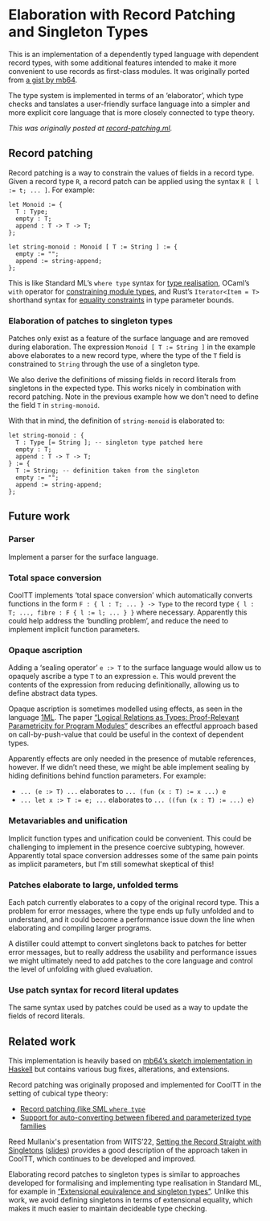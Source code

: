 # Elaboration with Record Patching and Singleton Types

This is an implementation of a dependently typed language with dependent
record types, with some additional features intended to make it more
convenient to use records as first-class modules. It was originally ported
from [a gist by mb64](https://gist.github.com/mb64/04315edd1a8b1b2c2e5bd38071ff66b5).

The type system is implemented in terms of an ‘elaborator’, which type
checks and tanslates a user-friendly surface language into a simpler and
more explicit core language that is more closely connected to type theory.

*This was originally posted at
[record-patching.ml](https://gist.github.com/brendanzab/3b27daf123209619e7abad5335ec4480).*

## Record patching

Record patching is a way to constrain the values of fields in a record type.
Given a record type `R`, a record patch can be applied using the syntax
`R [ l := t; ... ]`. For example:

```text
let Monoid := {
  T : Type;
  empty : T;
  append : T -> T -> T;
};

let string-monoid : Monoid [ T := String ] := {
  empty := "";
  append := string-append;
};
```

This is like Standard ML’s `where type` syntax for [type realisation](
https://smlfamily.github.io/sml97-defn.pdf#page=28), OCaml’s `with` operator for
[constraining module types](https://v2.ocaml.org/manual/modtypes.html#ss%3Amty-with),
and Rust’s `Iterator<Item = T>` shorthand syntax for [equality constraints](
https://rust-lang.github.io/rfcs/0195-associated-items.html#constraining-associated-types)
in type parameter bounds.

### Elaboration of patches to singleton types

Patches only exist as a feature of the surface language and are removed
during elaboration. The expression `Monoid [ T := String ]` in the example
above elaborates to a new record type, where the type of the `T` field is
constrained to `String` through the use of a singleton type.

We also derive the definitions of missing fields in record literals from
singletons in the expected type. This works nicely in combination with
record patching. Note in the previous example how we don't need to define
the field `T` in `string-monoid`.

With that in mind, the definition of `string-monoid` is elaborated to:

```text
let string-monoid : {
  T : Type [= String ]; -- singleton type patched here
  empty : T;
  append : T -> T -> T;
} := {
  T := String; -- definition taken from the singleton
  empty := "";
  append := string-append;
};
```

## Future work

### Parser

Implement a parser for the surface language.

### Total space conversion

CoolTT implements ‘total space conversion’ which automatically converts
functions in the form `F : { l : T; ... } -> Type` to the record type
`{ l : T; ..., fibre : F { l := l; ... } }` where necessary. Apparently this
could help address the ‘bundling problem’, and reduce the need to implement
implicit function parameters.

### Opaque ascription

Adding a ‘sealing operator’ `e :> T` to the surface language would allow us to
opaquely ascribe a type `T` to an expression `e`. This would prevent the
contents of the expression from reducing definitionally, allowing us to define
abstract data types.

Opaque ascription is sometimes modelled using effects, as seen in the language
[1ML](https://people.mpi-sws.org/~rossberg/1ml/). The paper [“Logical Relations
as Types: Proof-Relevant Parametricity for Program Modules”](https://doi.org/10.1145/3474834)
describes an effectful approach based on call-by-push-value that could be useful
in the context of dependent types.

Apparently effects are only needed in the presence of mutable references,
however. If we didn’t need these, we might be able implement sealing by
hiding definitions behind function parameters. For example:

- `... (e :> T) ...` elaborates to `... (fun (x : T) := x ...) e`
- `... let x :> T := e; ...` elaborates to `... ((fun (x : T) := ...) e)`

### Metavariables and unification

Implicit function types and unification could be convenient. This could be
challenging to implement in the presence coercive subtyping, however.
Apparently total space conversion addresses some of the same pain points as
implicit parameters, but I'm still somewhat skeptical of this!

### Patches elaborate to large, unfolded terms

Each patch currently elaborates to a copy of the original record type. This
a problem for error messages, where the type ends up fully unfolded and to
understand, and it could become a performance issue down the line when
elaborating and compiling larger programs.

A distiller could attempt to convert singletons back to patches for better
error messages, but to really address the usability and performance issues
we might ultimately need to add patches to the core language and control the
level of unfolding with glued evaluation.

### Use patch syntax for record literal updates

The same syntax used by patches could be used as a way to update the fields
of record literals.

## Related work

This implementation is heavily based on [mb64’s sketch implementation in
Haskell](https://gist.github.com/mb64/04315edd1a8b1b2c2e5bd38071ff66b5) but
contains various bug fixes, alterations, and extensions.

Record patching was originally proposed and implemented for CoolTT in the
setting of cubical type theory:

- [Record patching (like SML `where type`](https://github.com/RedPRL/cooltt/issues/266)
- [Support for auto-converting between fibered and parameterized type families](https://github.com/RedPRL/cooltt/issues/267)

Reed Mullanix's presentation from WITS’22, [Setting the Record Straight with
Singletons](https://www.youtube.com/watch?v=1_ZJIYu2BRk) ([slides](https://cofree.coffee/~totbwf/slides/WITS-2022.pdf))
provides a good description of the approach taken in CoolTT, which continues to
be developed and improved.

Elaborating record patches to singleton types is similar to approaches
developed for formalising and implementing type realisation in Standard ML,
for example in [“Extensional equivalence and singleton types”](https://doi.org/10.1145/1183278.1183281).
Unlike this work, we avoid defining singletons in terms of extensional equality,
which makes it much easier to maintain decideable type checking.
